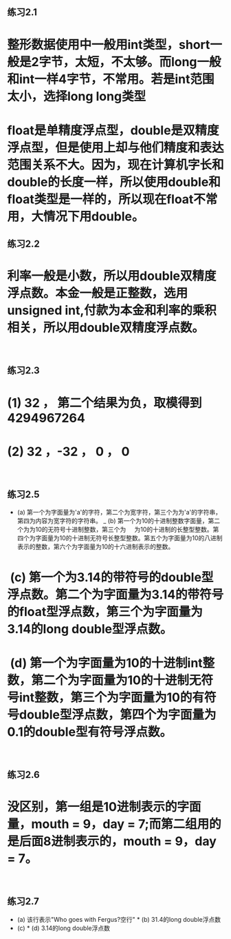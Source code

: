 ## 练习2.1
# 整形数据使用中一般用int类型，short一般是2字节，太短，不太够。而long一般和int一样4字节，不常用。若是int范围太小，选择long long类型
#  float是单精度浮点型，double是双精度浮点型，但是使用上却与他们精度和表达范围关系不大。因为，现在计算机字长和double的长度一样，所以使用double和float类型是一样的，所以现在float不常用，大情况下用double。

## 练习2.2
#  利率一般是小数，所以用double双精度浮点数。本金一般是正整数，选用unsigned int,付款为本金和利率的乘积相关，所以用double双精度浮点数。
  
## 练习2.3
#  (1) 32 ， 第二个结果为负，取模得到 4294967264
#  (2) 32 ，-32 ， 0 ， 0
  
## 练习2.5
+  (a) 第一个为字面量为'a'的字符，第二个为宽字符，第三个为为'a'的字符串，第四为内容为宽字符的字符串。
_  (b) 第一个为10的十进制整数字面量，第二个为为10的无符号十进制整数，第三个为     为10的十进制的长整型整数。第四个为字面量为10的十进制无符号长整型整数。第五个为字面量为10的八进制表示的整数，第六个为字面量为10的十六进制表示的整数。
#  (c) 第一个为3.14的带符号的double型浮点数。第二个为字面量为3.14的带符号的float型浮点数，第三个为字面量为3.14的long double型浮点数。
#  (d) 第一个为字面量为10的十进制int整数，第二个为字面量为10的十进制无符号int整数，第三个为字面量为10的有符号double型浮点数，第四个为字面量为0.1的double型有符号浮点数。
          
## 练习2.6
# 没区别，第一组是10进制表示的字面量，mouth = 9，day = 7;而第二组用的是后面8进制表示的，mouth = 9，day = 7。
  
## 练习2.7
* (a) 该行表示"Who goes with Fergus?空行"
* (b) 31.4的long double浮点数
* (c) 
* (d) 3.14的long double浮点数
  
  
